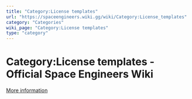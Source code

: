```yaml
---
title: "Category:License templates"
url: "https://spaceengineers.wiki.gg/wiki/Category:License_templates"
category: "Categories"
wiki_page: "Category:License templates"
type: "category"
---
```


# Category:License templates - Official Space Engineers Wiki

[More information](https://www.indie.io/privacy-policy)